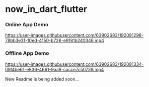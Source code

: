 # now_in_dart_flutter

### Online App Demo

https://user-images.githubusercontent.com/63902683/192081298-78bb3e31-10ed-4150-b726-e9181b240346.mp4

### Offline App Demo

https://user-images.githubusercontent.com/63902683/192081334-09f4be61-e836-4661-9aa9-cacce7c50739.mp4

New Readme is being added soon...
